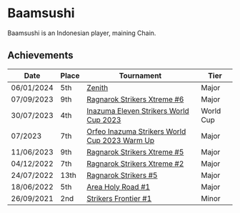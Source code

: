 # Baamsushi

Baamsushi is an Indonesian player, maining Chain. 

## Achievements

| Date | Place | Tournament | Tier |
| - | - | - | - |
| 06/01/2024 | 5th | [Zenith](../..//tournaments/misc/zenith.md) | Major |
| 07/09/2023 | 9th | [Ragnarok Strikers Xtreme #6](../..//tournaments/ragna/ragnax6.md) | Major |
| 30/07/2023 | 4th | [Inazuma Eleven Strikers World Cup 2023](../..//tournaments/worldcup23.md) | World Cup |
| 07/2023 | 7th | [Orfeo Inazuma Strikers World Cup 2023 Warm Up](../..//tournaments/misc/orfeowc.md) | Major |
| 11/06/2023 | 9th | [Ragnarok Strikers Xtreme #5](../..//tournaments/ragna/ragnax5.md) | Major |
| 04/12/2022 | 7th | [Ragnarok Strikers Xtreme #2](../..//tournaments/ragna/ragnax2.md) | Major |
| 24/07/2022 | 13th | [Ragnarok Strikers #5](../..//tournaments/ragna/ragna5.md) | Major |
| 18/06/2022 | 5th | [Area Holy Road #1](../..//tournaments/misc/holyroad1.md) | Major |
| 26/09/2021 | 2nd | [Strikers Frontier #1](../..//tournaments/sf/sf1.md) | Minor |
